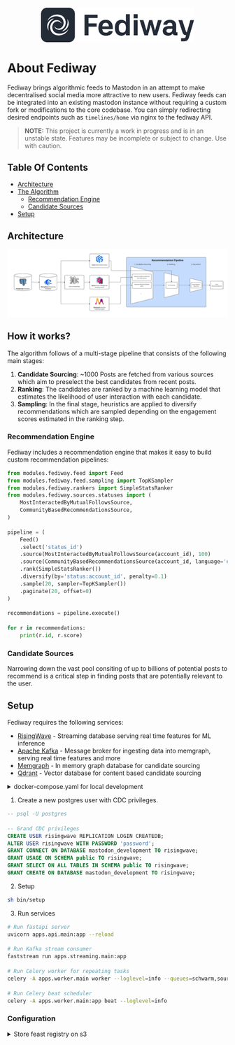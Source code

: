 <p align="center">
    <img width="350px" style="max-width:100%;" src="logo.png">
</p>

# About Fediway

Fediway brings algorithmic feeds to Mastodon in an attempt to make decentralised social media more attractive to new users. Fediway feeds can be integrated into an existing mastodon instance without requiring a custom fork or modifications to the core codebase. You can simply redirecting desired endpoints such as `timelines/home` via nginx to the fediway API.

> **NOTE:** This project is currently a work in progress and is in an unstable state. Features may be incomplete or subject to change. Use with caution.

## Table Of Contents

- [Architecture](#architecture)
- [The Algorithm](#how_it_works)
    - [Recommendation Engine](#engine)
    - [Candidate Sources](#sources)
- [Setup](#setup)
  
<a name="architecture"></a>

## Architecture

![Fediway Architecture](architecture.jpg "Fediway Architecture")

<a name="how_it_works"></a>

## How it works?

The algorithm follows of a multi-stage pipeline that consists of the following main stages:

1. **Candidate Sourcing**: ~1000 Posts are fetched from various sources which aim to preselect the best candidates from recent posts.
2. **Ranking**: The candidates are ranked by a machine learning model that estimates the likelihood of user interaction with each candidate.
3. **Sampling**: In the final stage, heuristics are applied to diversify recommendations which are sampled depending on the engagement scores estimated in the ranking step.

<a name="engine"></a>

### Recommendation Engine

Fediway includes a recommendation engine that makes it easy to build custom recommendation pipelines:

```py
from modules.fediway.feed import Feed
from modules.fediway.feed.sampling import TopKSampler
from modules.fediway.rankers import SimpleStatsRanker
from modules.fediway.sources.statuses import (
    MostInteractedByMutualFollowsSource,
    CommunityBasedRecommendationsSource,
)

pipeline = (
    Feed()
    .select('status_id')
    .source(MostInteractedByMutualFollowsSource(account_id), 100)
    .source(CommunityBasedRecommendationsSource(account_id, language='en'), 100)
    .rank(SimpleStatsRanker())
    .diversify(by='status:account_id', penalty=0.1)
    .sample(20, sampler=TopKSampler())
    .paginate(20, offset=0)
)

recommendations = pipeline.execute()

for r in recommendations:
    print(r.id, r.score)
```

<a name="sources"></a>

### Candidate Sources

Narrowing down the vast pool consiting of up to billions of potential posts to recommend is a critical step in finding posts that are potentially relevant to the user.

<a name="setup"></a>

## Setup

Fediway requires the following services:

- [RisingWave](https://risingwave.com/) - Streaming database serving real time features for ML inference
- [Apache Kafka](https://kafka.apache.org/) - Message broker for ingesting data into memgraph, serving real time features and more
- [Memgraph](https://memgraph.com/) - In memory graph database for candidate sourcing
- [Qdrant](https://qdrant.tech/) - Vector database for content based candidate sourcing

<details>

<summary>docker-compose.yaml for local development</summary>

```sh
version: '3.8'

services:
  memgraph:
    image: memgraph/memgraph-mage:3.1.1-memgraph-3.1.1
    ports:
      - "7687:7687"

  qdrant:
    image: qdrant/qdrant:latest
    ports:
      - "6333:6333" # HTTP API
      - "6334:6334" # gRPC API
    healthcheck:
      test: ["CMD", "curl", "--fail", "http://localhost:6333/health"]
      interval: 30s
      timeout: 10s
      retries: 3

  postgres:
    image: postgres:16
    shm_size: 256mb
    environment:
      - POSTGRES_USER=mastodon
      - POSTGRES_PASSWORD=password
      - POSTGRES_DB=mastodon_development
    command: 
      - "postgres"
      - "-c"
      - "wal_level=logical"
    volumes:
      - ./../postgres16:/var/lib/postgresql/data
    ports:
      - "5432:5432"
    networks:
      - app_network
    healthcheck:
      test: ["CMD-SHELL", "pg_isready -U mastodon -d mastodon_development"]
      interval: 5s
      timeout: 5s
      retries: 5

  zookeeper:
    image: confluentinc/cp-zookeeper:latest
    environment:
      ZOOKEEPER_CLIENT_PORT: 2181
    networks:
      - app_network

  kafka:
    image: confluentinc/cp-kafka:latest
    depends_on:
      - zookeeper
    environment:
      KAFKA_BROKER_ID: 1
      KAFKA_OFFSETS_TOPIC_REPLICATION_FACTOR: 1
      KAFKA_ZOOKEEPER_CONNECT: zookeeper:2181
      KAFKA_ADVERTISED_LISTENERS: PLAINTEXT://kafka:9092,PLAINTEXT_HOST://localhost:29092
      KAFKA_LISTENER_SECURITY_PROTOCOL_MAP: PLAINTEXT:PLAINTEXT,PLAINTEXT_HOST:PLAINTEXT
    ports:
      - "9092:9092"
      - "29092:29092"
    networks:
      - app_network

  risingwave:
    image: risingwavelabs/risingwave:latest
    depends_on:
      postgres:
        condition: service_healthy
    ports:
      - "4566:4566"
      - "5691:5691"
    networks:
      - app_network
    healthcheck:
      test: ["CMD", "curl", "-f", "http://localhost:5691/metrics"]
      interval: 5s
      timeout: 5s
      retries: 5

networks:
  app_network:
    driver: bridge
```

</details>

1. Create a new postgres user with CDC privileges.

```sql
-- psql -U postgres

-- Grand CDC privileges
CREATE USER risingwave REPLICATION LOGIN CREATEDB;
ALTER USER risingwave WITH PASSWORD 'password';
GRANT CONNECT ON DATABASE mastodon_development TO risingwave;
GRANT USAGE ON SCHEMA public TO risingwave;
GRANT SELECT ON ALL TABLES IN SCHEMA public TO risingwave;
GRANT CREATE ON DATABASE mastodon_development TO risingwave;
```

2. Setup

```sh
sh bin/setup
```

3. Run services

```sh
# Run fastapi server
uvicorn apps.api.main:app --reload

# Run Kafka stream consumer
faststream run apps.streaming.main:app

# Run Celery worker for repeating tasks
celery -A apps.worker.main worker --loglevel=info --queues=schwarm,sources

# Run Celery beat scheduler
celery -A apps.worker.main:app beat --loglevel=info
```

### Configuration

<details>

<summary>Store feast registry on s3</summary>

```sh
# 1. add variable to .env file
FEAST_REGISTRY=s3://my-bucket/registry.db

# 2. export the following variables
export FEAST_S3_ENDPOINT_URL="https://fsn1.your-objectstorage.com"
export AWS_ACCESS_KEY_ID="YOUR_S3_ACCESS_KEY"
export AWS_SECRET_ACCESS_KEY="YOUR_S3_SECRET_KEY"

# 3. apply
python feedctl feast apply
```

</details>
